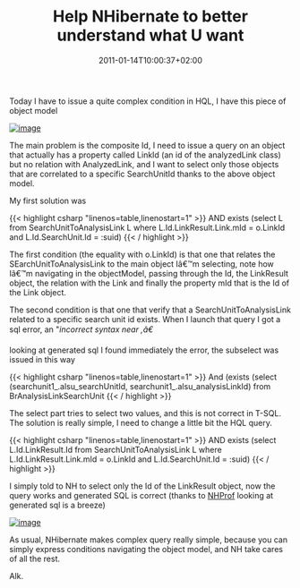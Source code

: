 ﻿---
title: "Help NHibernate to better understand what U want"
description: ""
date: 2011-01-14T10:00:37+02:00
draft: false
tags: [Nhibernate]
categories: [Nhibernate]
---
Today I have to issue a quite complex condition in HQL, I have this piece of object model

[![image](http://www.codewrecks.com/blog/wp-content/uploads/2011/01/image_thumb5.png "image")](http://www.codewrecks.com/blog/wp-content/uploads/2011/01/image5.png)

The main problem is the composite Id, I need to issue a query on an object that actually has a property called LinkId (an id of the analyzedLink class) but no relation with AnalyzedLink, and I want to select only those objects that are correlated to a specific SearchUnitId thanks to the above object model.

My first solution was

{{< highlight csharp "linenos=table,linenostart=1" >}}
AND exists (select L from SearchUnitToAnalysisLink L
where L.Id.LinkResult.Link.mId = o.LinkId
and L.Id.SearchUnit.Id = :suid)
{{< / highlight >}}

The first condition (the equality with o.LinkId) is that one that relates the SEarchUnitToAnalysisLink to the main object Iâ€™m selecting, note how Iâ€™m navigating in the objectModel, passing through the Id, the LinkResult object, the relation with the Link and finally the property mId that is the Id of the Link object.

The second condition is that one that verify that a SearchUnitToAnalysisLink related to a specific search unit id exists. When I launch that query I got a sql error, an "*incorrect syntax near ,â€*

looking at generated sql I found immediately the error, the subselect was issued in this way

{{< highlight csharp "linenos=table,linenostart=1" >}}
And  (exists (select (searchunit1_.alsu_searchUnitId, searchunit1_.alsu_analysisLinkId)
from BrAnalysisLinkSearchUnit
{{< / highlight >}}

The select part tries to select two values, and this is not correct in T-SQL. The solution is really simple, I need to change a little bit the HQL query.

{{< highlight csharp "linenos=table,linenostart=1" >}}
AND exists (select L.Id.LinkResult.Id
from SearchUnitToAnalysisLink L
where L.Id.LinkResult.Link.mId = o.LinkId
and L.Id.SearchUnit.Id = :suid)
{{< / highlight >}}

I simply told to NH to select only the Id of the LinkResult object, now the query works and generated SQL is correct (thanks to [NHProf](http://nhprof.com/) looking at generated sql is a breeze)

[![image](http://www.codewrecks.com/blog/wp-content/uploads/2011/01/image_thumb6.png "image")](http://www.codewrecks.com/blog/wp-content/uploads/2011/01/image6.png)

As usual, NHibernate makes complex query really simple, because you can simply express conditions navigating the object model, and NH take cares of all the rest.

Alk.
